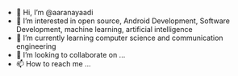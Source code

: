 - 👋 Hi, I’m @aaranayaadi
- 👀 I’m interested in open source, Android Development, Software Development, machine learning, artificial intelligence
- 🌱 I’m currently learning computer science and communication engineering
- 💞️ I’m looking to collaborate on ...
- 📫 How to reach me ...

<!---
aaranayaadi/aaranayaadi is a ✨ special ✨ repository because its `README.md` (this file) appears on your GitHub profile.
You can click the Preview link to take a look at your changes.
--->
